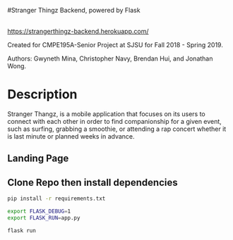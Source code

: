 #Stranger Thingz Backend, powered by Flask

<br/> https://strangerthingz-backend.herokuapp.com/

Created for CMPE195A-Senior Project at SJSU for Fall 2018 - Spring 2019. 

Authors: Gwyneth Mina, Christopher Navy, Brendan Hui, and Jonathan Wong. 

# Description

Stranger Thangz, is a mobile application that focuses on its users to connect with each other in order to find companionship for a given event, such as surfing, grabbing a smoothie, or attending a rap concert whether it is last minute or planned weeks in advance.

## Landing Page


## Clone Repo then install dependencies

```bash
pip install -r requirements.txt
```


```bash
export FLASK_DEBUG=1
export FLASK_RUN=app.py
```

```bash
flask run
```                                                                                                   